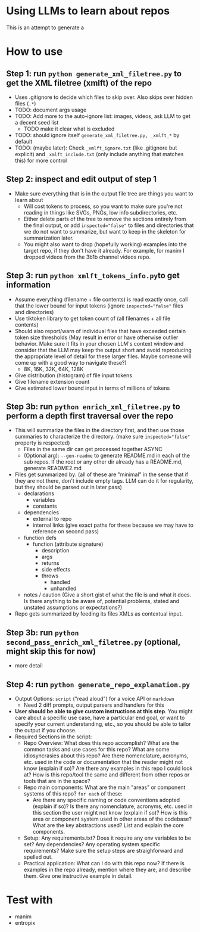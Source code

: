 # Using LLMs to learn about repos

This is an attempt to generate a 

# How to use

## Step 1: run `python generate_xml_filetree.py` to get the XML filetree (xmlft) of the repo
- Uses .gitignore to decide which files to skip over. Also skips over hidden files (`.*`)
- TODO: document args usage
- TODO: Add more to the auto-ignore list: images, videos, ask LLM to get a decent seed list
  - TODO make it clear what is excluded
- TODO: should ignore itself `generate_xml_filetree.py, _xmlft_*` by default
- TODO: (maybe later): Check `_xmlft_ignore.txt` (like .gitignore but explicit) and `_xmlft_include.txt` (only include anything that matches this) for more control

## Step 2: inspect and edit output of step 1
- Make sure everything that is in the output file tree are things you want to learn about
  - Will cost tokens to process, so you want to make sure you're not reading in things like SVGs, PNGs, low info subdirectories, etc.
  - Either delete parts of the tree to remove the sections entirely from the final output, or add `inspected="false"` to files and directories that we do not want to summarize, but want to keep in the skeleton for summarization later.
  - You might also want to drop (hopefully working) examples into the target repo, if they don't have it already. For example, for manim I dropped videos from the 3b1b channel videos repo.

## Step 3: run `python xmlft_tokens_info.py`to get information
- Assume everything (filename + file contents) is read exactly once, call that the lower bound for input tokens (ignore `inspected="false"` files and directories)
- Use tiktoken library to get token count of (all filenames + all file contents)
- Should also report/warn of individual files that have exceeded certain token size thresholds (May result in error or have otherwise outlier behavior. Make sure it fits in your chosen LLM's context window and consider that the LLM may keep the output short and avoid reproducing the appropriate level of detail for these larger files. Maybe someone will come up with a good way to navigate these?)
  - 8K, 16K, 32K, 64K, 128K
- Give distribution (histogram) of file input tokens
- Give filename extension count
- Give estimated lower bound input in terms of millions of tokens

## Step 3b: run `python enrich_xml_filetree.py` to perform a depth first traversal over the repo 
- This will summarize the files in the directory first, and then use those summaries to characterize the directory. (make sure `inspected="false"` property is respected)
  - Files in the same dir can get processed together ASYNC
  - (Optional arg): `--gen-readme` to generate README.md in each of the sub repos. If the root or any other dir already has a README.md, generate README2.md
- Files get summarized by: (all of these are "minimal" in the sense that if they are not there, don't include empty tags. LLM can do it for regularity, but they should be parsed out in later pass)
  - declarations
    - variables
    - constants
  - dependencies 
    - external to repo
    - internal links (give exact paths for these because we may have to reference on second pass)
  - function defs
    - function (attribute signature)
      - description
      - args
      - returns
      - side effects
      - throws
        - handled
        - unhandled
  - notes / caution (Give a short gist of what the file is and what it does. Is there anything to be aware of, potential problems, stated and unstated assumptions or expectations?)
- Repo gets summarized by feeding its files XMLs as contextual input.

## Step 3b: run `python second_pass_enrich_xml_filetree.py` (optional, might skip this for now)
- more detail

## Step 4: run `python generate_repo_explanation.py`
- Output Options: `script` ("read aloud") for a voice API or `markdown`
  - Need 2 diff prompts, output parsers and handlers for this
- **User should be able to give custom instructions at this step**. You might care about a specific use case, have a particular end goal, or want to specify your current understanding, etc., so you should be able to tailor the output if you choose.
- Required Sections in the script:
  - Repo Overview: What does this repo accomplish? What are the common tasks and use cases for this repo? What are some idiosyncrasies about this repo? Are there nomenclature, acronyms, etc. used in the code or documentation that the reader might not know (explain if so)? Are there any examples in this repo I could look at? How is this repo/tool the same and different from other repos or tools that are in the space?
  - Repo main components: What are the main "areas" or component systems of this repo? `for each` of these:
    - Are there any specific naming or code conventions adopted (explain if so)? Is there any nomenclature, acronyms, etc. used in this section the user might not know (explain if so)? How is this area or component system used in other areas of the codebase? What are the key abstractions used? List and explain the core components.
  - Setup: Any requirements.txt? Does it require any env variables to be set? Any dependencies? Any operating system specific requirements? Make sure the setup steps are straighforward and spelled out.
  - Practical application: What can I do with this repo now? If there is examples in the repo already, mention where they are, and describe them. Give one instructive example in detail.

# Test with
- manim
- entropix